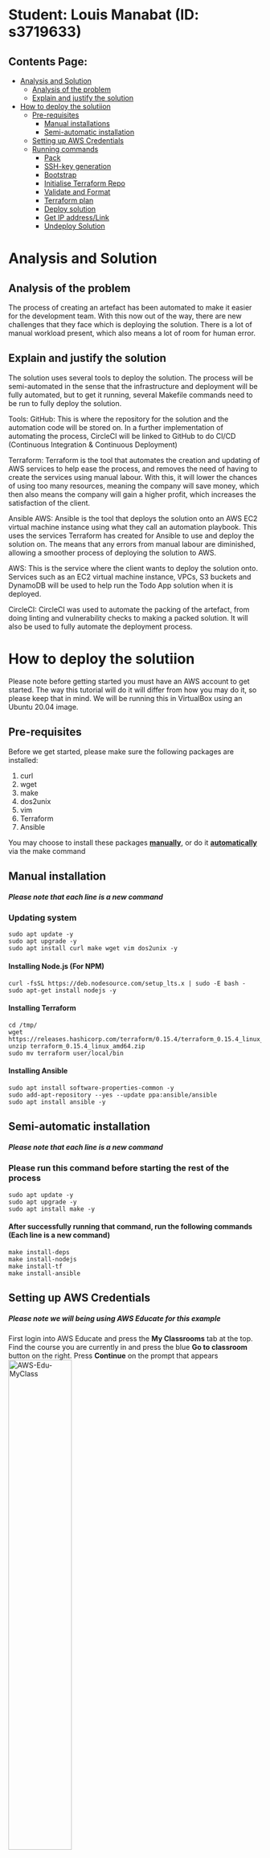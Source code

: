 # Student: Louis Manabat (ID: s3719633)

## Contents Page:
- [Analysis and Solution](#Analysis-and-Solution)
    - [Analysis of the problem](#Analysis-of-the-problem)
    - [Explain and justify the solution](#Explain-and-justify-the-solution)
- [How to deploy the solutiion](#How-to-deploy-the-solutiion)
    - [Pre-requisites](#Pre-requisites)
        - [Manual installations](#Manual-installation)
        - [Semi-automatic installation](#Semi-automatic-installation)
    - [Setting up AWS Credentials](#Setting-up-AWS-Credentials)
    - [Running commands](#Running-commands)
        - [Pack](#Pack)
        - [SSH-key generation](#SSH-key-generation)
        - [Bootstrap](#Bootstrap)
        - [Initialise Terraform Repo](#Initialise-Terraform-Repo)
        - [Validate and Format](#Validate-and-Format)
        - [Terraform plan](#Terraform-plan)
        - [Deploy solution](#Deploy-solution)
        - [Get IP address/Link](#Get-IP-address/Link)
        - [Undeploy Solution](#Undeploy-Solution)

# Analysis and Solution
## Analysis of the problem
The process of creating an artefact has been automated to make it easier for the development team. With this now out of the way, there are new challenges that they face which is deploying the solution. There is a lot of manual workload present, which also means a lot of room for human error.

## Explain and justify the solution
The solution uses several tools to deploy the solution. The process will be semi-automated in the sense that the infrastructure and deployment will be fully automated, but to get it running, several Makefile commands need to be run to fully deploy the solution.

Tools:
GitHub: This is where the repository for the solution and the automation code will be stored on. In a further implementation of automating the process, CircleCI will be linked to GitHub to do CI/CD (Continuous Integration & Continuous Deployment)

Terraform: Terraform is the tool that automates the creation and updating of AWS services to help ease the process, and removes the need of having to create the services using manual labour. With this, it will lower the chances of using too many resources, meaning the company will save money, which then also means the company will gain a higher profit, which increases the satisfaction of the client. 

Ansible AWS: Ansible is the tool that deploys the solution onto an AWS EC2 virtual machine instance using what they call an automation playbook. This uses the services Terraform has created for Ansible to use and deploy the solution on. The means that any errors from manual labour are diminished, allowing a smoother process of deploying the solution to AWS.

AWS: This is the service where the client wants to deploy the solution onto. Services such as an EC2 virtual machine instance, VPCs, S3 buckets and DynamoDB will be used to help run the Todo App solution when it is deployed.

CircleCI: CircleCI was used to automate the packing of the artefact, from doing linting and vulnerability checks to making a packed solution. It will also be used to fully automate the deployment process.

# How to deploy the solutiion

Please note before getting started you must have an AWS account to get started. The way this tutorial will do it will differ from how you may do it, so please keep that in mind. We will be running this in VirtualBox using an Ubuntu 20.04 image.

## Pre-requisites

Before we get started, please make sure the following packages are installed:
1. curl
2. wget
3. make
4. dos2unix
5. vim
6. Terraform
7. Ansible 

You may choose to install these packages [**manually**](#Manual-installation), or do it [**automatically**](#Semi-automatic-installation) via the make command

## Manual installation
##### Please note that each line is a new command
### Updating system 
    sudo apt update -y
    sudo apt upgrade -y
    sudo apt install curl make wget vim dos2unix -y

#### Installing Node.js (For NPM)
    curl -fsSL https://deb.nodesource.com/setup_lts.x | sudo -E bash -
    sudo apt-get install nodejs -y

#### Installing Terraform
    cd /tmp/
    wget https://releases.hashicorp.com/terraform/0.15.4/terraform_0.15.4_linux_amd64.zip
    unzip terraform_0.15.4_linux_amd64.zip
    sudo mv terraform user/local/bin

#### Installing Ansible
    sudo apt install software-properties-common -y
    sudo add-apt-repository --yes --update ppa:ansible/ansible
    sudo apt install ansible -y


## Semi-automatic installation
##### Please note that each line is a new command
### Please run this command before starting the rest of the process
    sudo apt update -y
    sudo apt upgrade -y
    sudo apt install make -y

#### After successfully running that command, run the following commands (Each line is a new command)
    make install-deps
    make install-nodejs
    make install-tf
    make install-ansible


## Setting up AWS Credentials
##### Please note we will being using AWS Educate for this example

First login into AWS Educate and press the **My Classrooms** tab at the top. Find the course you are currently in and press the blue **Go to classroom** button on the right. Press **Continue** on the prompt that appears
<img src="readme-images/aws-edu-myclass.png" alt="AWS-Edu-MyClass" width=50% height=50%>

Upon entering the next page, press the **Account Details** button and you will be greeted with a bunch of credentials. Copy the entire set of text in the gray box as we will be using this for later. 
### Please note that these credentials should only be used by you and you only! Do not share this with anyone else
<br>
<img src="readme-images/aws-account-status.png" alt="AWS-acc-status" width=50% height=50%>
<img src="readme-images/aws-credentials.png" alt="AWS-creds" width=50% height=50%>
<br>

After doing this, open up a new tab in your terminal and run the command `mkdir ~/.aws` then run `vim ~/.aws/credentials` then press **INS** to activate insert mode then **Shift + INS** to paste the credentials. Follow this up with pressing **CTRL + C** then type in `:wq` to save and exit vim.
<br>
<img src="readme-images/aws-credentials-vim.png" alt="AWS-cred-vim" width=50% height=50%>
<img src="readme-images/aws-credentials-vim-2.png" alt="AWS-cred-vim-2" width=50% height=50%>

## Running commands
After finishing the dependencies, go back into the root directory of the GitHub repository (where you have gotten this document you are reading) and enter the following commands:

### Pack
The following command will pack and zip the solution into a tgz directory, which will be in the *ansible/files* directory.

    make pack

### SSH-key generation
The following command will create a SSH key which will be used when connecting to the Terraform infrastructure Virtual Machine later on.

    make ssh-gen

### Bootstrap
The following command will create some files to make a remote backend. Run the command **once only** and them copy the two values into the respective variables in *main.tf* in the infra directory.

    make bootstrap
You should first see these variables after completing `make bootstrap`.
<br>
<img src="readme-images/bootstrap-vars-1.png" alt="boostrap-vars" width=30% height=30%>
<br>

Following that, you will copy the bottom two variables into the *main.tf* file. You should be only changing the **bucket** (using the **state_bucket_name** variable) and **dynamodb_Table** (using the **dynamoDb_lock_table_name**) variables.
<br>
<img src="readme-images/bootstrap-vars-2.png" alt="boostrap-vars" width=30% height=30%>

### Initialise Terraform Repo
The following command will initialise and apply the infrastructure code that will run the solution. You will only need to run this command once until you run [`make down`(#down)] (which we will cover later on).

    make tf-init
You should get an output like this upon succession.
<br>
<img src="readme-images/tf-init.png" alt="AWS-tf-init" width=50% height=50%>

### Validate and Format
The following command will check, validate and format the code. You will need to run this everytime you update your code.

    make tf-validate
You should get an output like this (or similar) upon succession. If not, go through the errors that are showing and re-run the `make tf-validate` command.
<img src="readme-images/tf-validate.png" alt="AWS-tf-validate" width=50% height=50%>

### Terraform plan
The following command will plan the code in a way that AWS will understand it prior to deploying the services to it. Please note that errors may appear and you will need to fix said errors then run [`make tf-validate`](#Validate-and-Format).

    make tf-plan
You should get an output like this upon succession. If not, go through the errors that are showing and re-run the `make tf-validate` command.
<img src="readme-images/tf-plan.png" alt="AWS-tf-plan" width=50% height=50%>

### Deploy solution
The following command will create the services on AWS then deploy the solution to the EC2 instance automatically. Please note if you get an error while deploying the services, it will instantly cancel the make command, meaning you need to fix the Terraform code up. You will need to run [`make tf-validate`](#Validate-and-Format) ***then*** [`make tf-plan`](#Terraform-plan).

    make up
You should see this first when successfully completing the deploying of services.
<br>
<img src="readme-images/make-up-tf.png" alt="make-up-tf" width=50% height=50%>
<br>
Then you should see this output (or similar) once the deployment of the solution is completed.
<br>
<img src="readme-images/make-up-ansible.png" alt="make-up-ansible" width=50% height=50%>

#### Please note If you do update the code after successfully running [`make up`](#Deploy-solution), you will need to re-run [`make tf-validate`](#Validate-and-Format) ***then*** [`make tf-plan`](#Terraform-plan) ***then*** [`make up`](#Deploy-solution)

### Get IP address/Link
The following command will get you the link and the IP address to access the solution online.

    make output
The command will output these variables (assuming the infrastructure is up)
<br>
<img src="readme-images/tf-output.png" alt="down-tf" width=30% height=30%>
<br>

The endpoint (long URL/long green square covering), will be the link used to access the solution. The output below that is the public IP address, and if you combine the IP with the port 5000 (i.e. '3.333.333.333:5000'),  it will also be a link to be used to access the solution.


### Undeploy Solution
The following command will destroy all AWS service, meaning the solution will not be avaliable to access. If you want to redeploy the solution, run [`make tf-init`](#Initialise-Terraform-Repo) ***then*** [`make tf-validate`](#Validate-and-Format) ***then*** [`make tf-plan`](#Terraform-plan) ***then*** [`make up`](#Deploy-solution).

    make down
Successfully running the command should give these two outputs.
<br>
Infrastructure
<br>
<img src="readme-images/down-tf.png" alt="down-tf" width=30% height=30%>

# About Simple Todo App

# Simple Todo App with MongoDB, Express.js and Node.js
The ToDo app uses the following technologies and javascript libraries:
* MongoDB
* Express.js
* Node.js
* express-handlebars
* method-override
* connect-flash
* express-session
* mongoose
* bcryptjs
* passport
* docker & docker-compose

## What are the features?
You can register with your email address, and you can create ToDo items. You can list ToDos, edit and delete them. 

# How to use
First install the depdencies by running the following from the root directory:
```
npm install --prefix src/
```

To run this application locally you need to have an insatnce of MongoDB running. A docker-compose file has been provided in the root director that will run an insatnce of MongoDB in docker. TO start the MongoDB from the root direction run the following command:

```
docker-compose up -d
```

Then to start the application issue the following command from the root directory:
```
npm run start --prefix src/
```

The application can then be accessed through the browser of your choise on the following:

```
localhost:5000
```

## Testing

Basic testing has been included as part of this application. This includes unit testing (Models Only), Integration Testing & E2E Testing.

### Linting:
Basic Linting is performed across the code base. To run linting, execute the following commands from the root directory:

```
npm run test-lint --prefix src/
```

### Unit Testing
Unit Tetsing is performed on the models for each object stored in MongoDB, they will vdaliate the model and ensure that required data is entered. To execute unit testing execute the following commands from the root directory:

```
npm run test-unit --prefix src/
```

### Integration Testing
Integration testing is included to ensure the applicaiton can talk to the MongoDB Backend and create a user, redirect to the correct page, login as a user and register a new task. 

Note: MongoDB needs to be running locally for testing to work (This can be done by spinning up the mongodb docker container).

To perform integration testing execute the following commands from the root directory:

```
npm run test-integration --prefix src/
```

### E2E Tests
E2E Tests are included to ensure that the website operates as it should from the users perspective. E2E Tests are executed in docker containers. To run E2E Tests execute the following commands:

```
chmod +x scripts/e2e-ci.sh
./scripts/e2e-ci.sh
```

## Deployable Package
A command has been included that allows you to package up the application into a deployable artifact (tarball). To do this, from the root directory, enter the following command:

```
make pack
```
This command will pack the application into a tar and copy it into the `ansible/files` folder that can be used by ansible to deploy to a target machine. 


## Terraform
### Bootstrap
A set of bootstrap templates have been provided that will provision a DynamoDB Table, S3 Bucket & Option Group for DocumentDB in AWS. To set these up, ensure your AWS Programmatic credentials are set in your console and execute the following command from the root directory

```
make bootstrap
```

### Initalising your TF Repo
To initialise your terraform repo, run the following commands from your root directory

```
make tf-init
```

### Validate your TF Code
To validate & format your terraform repo, run the following command from your root directory

```
make tf-validate
```


###### This project is licensed under the MIT Open Source License
